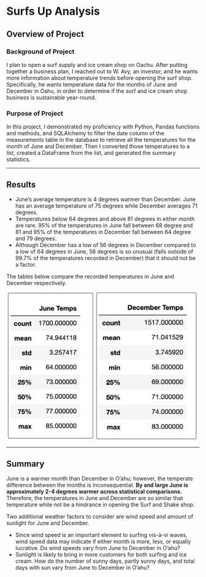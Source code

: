 # Surfs Up Analysis
## Overview of Project
### Background of Project
I plan to open a surf supply and ice cream shop on Oachu. After putting together a business plan, I reached out to W. Avy, an investor, and he wants more information about temperature trends before opening the surf shop. Specifically, he wants temperature data for the months of June and December in Oahu, in order to determine if the surf and ice cream shop business is sustainable year-round.
### Purpose of Project
In this project, I demonstrated my proficiency with Python, Pandas functions and methods, and SQLAlchemy to filter the date column of the measurements table in the database to retrieve all the temperatures for the month of June and December. Then I converted those temperatures to a list, created a DataFrame from the list, and generated the summary statistics. 

---
## Results
* June’s average temperature is 4 degrees warmer than December. June has an average temperature of 75 degrees while December averages 71 degrees. 
* Temperatures below 64 degrees and above 81 degrees in either month are rare. 95% of the temperatures in June fall between 68 degree and 81 and 95% of the temperatures in December fall between 64 degree and 79 degrees. 
* Although December has a low of 56 degrees in December compared to a low of 64 degrees in June, 56 degrees is so unusual (falls outside of 99.7% of the temperatures recorded in December) that it should not be a factor.  
 
The tables below compare the recorded temperatures in June and December respectively. 


![temps_tables](temps_tables.png) 

---
## Summary 
June is a warmer month than December in O’ahu; however, the temperate difference between the months is inconsequential.  **By and large June is approximately 2-4 degrees warmer across statistical comparisons.** Therefore, the temperatures in June and December are so similar that temperature while not be a hindrance in opening the Surf and Shake shop. 

Two additional weather factors to consider are wind speed and amount of sunlight for June and December. 
* Since wind speed is an important element to surfing vis-à-vi waves, wind speed data may indicate if either month is more, less, or equally lucrative.  Do wind speeds vary from June to December in O’ahu?
* Sunlight is likely to bring in more customers for both surfing and ice cream. How do the number of sunny days, partly sunny days, and total days with sun vary from June to December in O’ahu?







